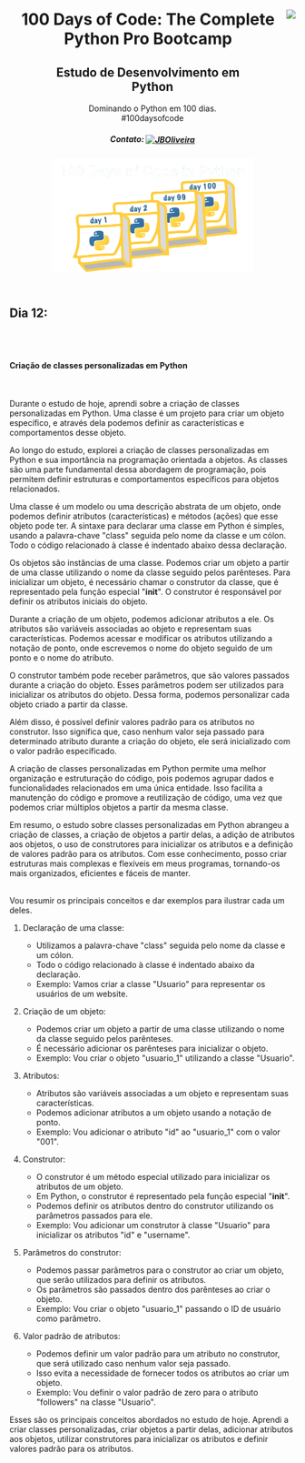 
<div align="center">
<a href="https://github.com/oliveiradg" target="_blank"><img align="right" height="100" src="https://cdn.jsdelivr.net/gh/devicons/devicon/icons/python/python-original-wordmark.svg" /></a>




<h1>100 Days of Code: The Complete Python Pro Bootcamp</h1>

<h2>Estudo de Desenvolvimento em <br> Python</h2>

<p> Dominando o Python em 100 dias. 
<br>
#100daysofcode

##### Contato: <a href="https://www.linkedin.com/in/joaooliveiradg/" target="blank"><img align="center" src="https://cdn.jsdelivr.net/gh/devicons/devicon/icons/linkedin/linkedin-original.svg" alt="JBOliveira" height="20" width="20" /></a> 

  
</p>



           

<div align= "center">



<a href="https://github.com/oliveiradg" target="_blank"><img align="center" height="200" src="../images/100daysPython-removebg.png" /></a>
</div>
<br>

</div>
</div>

## Dia 12: 
<br>

<br>

#### Criação de classes personalizadas em Python

<br>

 Durante o estudo de hoje, aprendi sobre a criação de classes personalizadas em Python. Uma classe é um projeto para criar um objeto específico, e através dela podemos definir as características e comportamentos desse objeto.

Ao longo do estudo, explorei a criação de classes personalizadas em Python e sua importância na programação orientada a objetos. As classes são uma parte fundamental dessa abordagem de programação, pois permitem definir estruturas e comportamentos específicos para objetos relacionados.

Uma classe é um modelo ou uma descrição abstrata de um objeto, onde podemos definir atributos (características) e métodos (ações) que esse objeto pode ter. A sintaxe para declarar uma classe em Python é simples, usando a palavra-chave "class" seguida pelo nome da classe e um cólon. Todo o código relacionado à classe é indentado abaixo dessa declaração.

Os objetos são instâncias de uma classe. Podemos criar um objeto a partir de uma classe utilizando o nome da classe seguido pelos parênteses. Para inicializar um objeto, é necessário chamar o construtor da classe, que é representado pela função especial "__init__". O construtor é responsável por definir os atributos iniciais do objeto.

Durante a criação de um objeto, podemos adicionar atributos a ele. Os atributos são variáveis associadas ao objeto e representam suas características. Podemos acessar e modificar os atributos utilizando a notação de ponto, onde escrevemos o nome do objeto seguido de um ponto e o nome do atributo.

O construtor também pode receber parâmetros, que são valores passados durante a criação do objeto. Esses parâmetros podem ser utilizados para inicializar os atributos do objeto. Dessa forma, podemos personalizar cada objeto criado a partir da classe.

Além disso, é possível definir valores padrão para os atributos no construtor. Isso significa que, caso nenhum valor seja passado para determinado atributo durante a criação do objeto, ele será inicializado com o valor padrão especificado.

A criação de classes personalizadas em Python permite uma melhor organização e estruturação do código, pois podemos agrupar dados e funcionalidades relacionados em uma única entidade. Isso facilita a manutenção do código e promove a reutilização de código, uma vez que podemos criar múltiplos objetos a partir da mesma classe.

Em resumo, o estudo sobre classes personalizadas em Python abrangeu a criação de classes, a criação de objetos a partir delas, a adição de atributos aos objetos, o uso de construtores para inicializar os atributos e a definição de valores padrão para os atributos. Com esse conhecimento, posso criar estruturas mais complexas e flexíveis em meus programas, tornando-os mais organizados, eficientes e fáceis de manter.

<br>
 Vou resumir os principais conceitos e dar exemplos para ilustrar cada um deles.

1. Declaração de uma classe:
   - Utilizamos a palavra-chave "class" seguida pelo nome da classe e um cólon.
   - Todo o código relacionado à classe é indentado abaixo da declaração.
   - Exemplo: Vamos criar a classe "Usuario" para representar os usuários de um website.

2. Criação de um objeto:
   - Podemos criar um objeto a partir de uma classe utilizando o nome da classe seguido pelos parênteses.
   - É necessário adicionar os parênteses para inicializar o objeto.
   - Exemplo: Vou criar o objeto "usuario_1" utilizando a classe "Usuario".

3. Atributos:
   - Atributos são variáveis associadas a um objeto e representam suas características.
   - Podemos adicionar atributos a um objeto usando a notação de ponto.
   - Exemplo: Vou adicionar o atributo "id" ao "usuario_1" com o valor "001".

4. Construtor:
   - O construtor é um método especial utilizado para inicializar os atributos de um objeto.
   - Em Python, o construtor é representado pela função especial "__init__".
   - Podemos definir os atributos dentro do construtor utilizando os parâmetros passados para ele.
   - Exemplo: Vou adicionar um construtor à classe "Usuario" para inicializar os atributos "id" e "username".

5. Parâmetros do construtor:
   - Podemos passar parâmetros para o construtor ao criar um objeto, que serão utilizados para definir os atributos.
   - Os parâmetros são passados dentro dos parênteses ao criar o objeto.
   - Exemplo: Vou criar o objeto "usuario_1" passando o ID de usuário como parâmetro.

6. Valor padrão de atributos:
   - Podemos definir um valor padrão para um atributo no construtor, que será utilizado caso nenhum valor seja passado.
   - Isso evita a necessidade de fornecer todos os atributos ao criar um objeto.
   - Exemplo: Vou definir o valor padrão de zero para o atributo "followers" na classe "Usuario".

Esses são os principais conceitos abordados no estudo de hoje. Aprendi a criar classes personalizadas, criar objetos a partir delas, adicionar atributos aos objetos, utilizar construtores para inicializar os atributos e definir valores padrão para os atributos.
